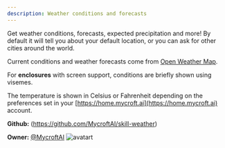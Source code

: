 ```yaml
---
description: Weather conditions and forecasts
---
```

Get weather conditions, forecasts, expected precipitation and more!  By default it will tell
you about your default location, or you can ask for other cities around the world.

Current conditions and weather forecasts come from [Open Weather Map](https://openweathermap.org).

For **enclosures** with screen support, conditions are briefly shown using visemes.

The temperature is shown in Celsius or Fahrenheit depending on the preferences set in your [https://home.mycroft.ai](https://home.mycroft.ai) account.

**Github:** (https://github.com/MycroftAI/skill-weather)

**Owner:** [@MycroftAI](https://github.com/MycroftAI) ![avatart](https://avatars0.githubusercontent.com/u/14171097?v=4)

